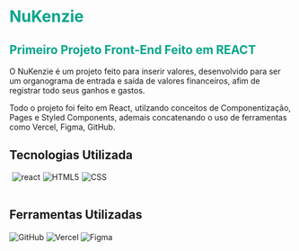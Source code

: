 <div style='background-color:white'>

</div>
<h1 style='color: #00A48B'>NuKenzie</h1>
<h2 style='color: #00A48B'>Primeiro Projeto Front-End Feito em REACT</h2>

<p>O NuKenzie é um projeto feito para inserir valores, desenvolvido para ser um organograma de entrada e saída de valores financeiros, afim de registrar todo seus ganhos e gastos.

Todo o projeto foi feito em React, utilzando conceitos de Componentização, Pages e Styled Components, ademais concatenando o uso de ferramentas como Vercel, Figma, GitHub. </p>

</details>

## Tecnologias Utilizada

<div style='display:flex; gap: 5px;'><br>

<img align="center" alt="react" src="https://img.shields.io/badge/React-20232A?style=for-the-badge&logo=react&logoColor=61DAFB">

<img align="center" alt="HTML5" src="https://img.shields.io/badge/HTML5-E34F26?style=for-the-badge&logo=html5&logoColor=white">

<img align="center" alt="CSS" src="https://img.shields.io/badge/CSS3-1572B6?style=for-the-badge&logo=css3&logoColor=white">

</div></br>

## Ferramentas Utilizadas

<img align="center" alt="GitHub" src="https://i.ibb.co/BjgRfHP/github-1.png">
 
<img align="center" alt="Vercel" src="https://img.shields.io/badge/Vercel-000000?style=for-the-badge&logo=vercel&logoColor=white">
  
<img align="center" alt="Figma" src="https://img.shields.io/badge/Figma-F24E1E?style=for-the-badge&logo=figma&logoColor=white">

